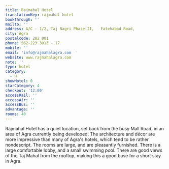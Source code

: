 ```yaml
---
title: Rajmahal Hotel
translationKey: rajmahal-hotel
bookthrough: ''
mailto: ''
address: A/C - 1/2, Taj Nagri Phase-II,   Fatehabad Road,
city: Agra
postalcode: 282 001
phone: 562-223 3013 - 17
mobile: ''
email: 'info@rajmahalagra.com  '
website: www.rajmahalagra.com
note: ''
type: hotel
category:
  - H
showHotel: 0
starCategory: 4
checkout: '12:00'
accessRail: ''
accessAir: ''
accessBus: ''
advantage: ''
rooms: 40
---
```

Rajmahal Hotel has a quiet location, set back from the busy Mall Road, in an area of Agra currently being developed. The architecture and décor are more impressive than many of Agra's hotels, which tend to be rather nondescript. The rooms are large, and are pleasantly furnished. There is a large comfortable lobby, and a small swimming pool. There are good views of the Taj Mahal from the rooftop, making this a good base for a short stay in Agra.